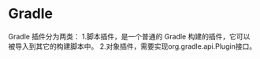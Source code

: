 # Gradle

Gradle 插件分为两类：
 1.脚本插件，是一个普通的 Gradle 构建的插件，它可以被导入到其它的构建脚本中。
 2.对象插件，需要实现org.gradle.api.Plugin接口。
 
  
  